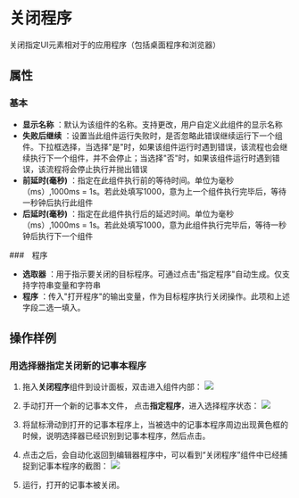 # 关闭程序

关闭指定UI元素相对于的应用程序（包括桌面程序和浏览器）

## 属性

### 基本

- **显示名称** ：默认为该组件的名称。支持更改，用户自定义此组件的显示名称
- **失败后继续** ：设置当此组件运行失败时，是否忽略此错误继续运行下一个组件。下拉框选择，当选择"是"时，如果该组件运行时遇到错误，该流程也会继续执行下一个组件，并不会停止；当选择"否"时，如果该组件运行时遇到错误，该流程将会停止执行并抛出错误
- **前延时(毫秒)** ：指定在此组件执行前的等待时间。单位为毫秒（ms）,1000ms = 1s。若此处填写1000，意为上一个组件执行完毕后，等待一秒钟后执行此组件
- **后延时(毫秒)** ：指定在此组件执行后的延迟时间。单位为毫秒（ms）,1000ms = 1s。若此处填写1000，意为此组件执行完毕后，等待一秒钟后执行下一个组件

###　程序
- **选取器** ：用于指示要关闭的目标程序。可通过点击&quot;指定程序&quot;自动生成。仅支持字符串变量和字符串
- **程序** ：传入&quot;打开程序&quot;的输出变量，作为目标程序执行关闭操作。此项和上述字段二选一填入。

## 操作样例

### 用选择器指定关闭新的记事本程序

1. 拖入**关闭程序**组件到设计面板，双击进入组件内部：
![](https://docimages.blob.core.chinacloudapi.cn/images/Activities/closeApp-1.png)

2. 手动打开一个新的记事本文件， 点击**指定程序**，进入选择程序状态：
![](https://docimages.blob.core.chinacloudapi.cn/images/Activities/closeApp-2.png)

4. 将鼠标滑动到打开的记事本程序上，当被选中的记事本程序周边出现黄色框的时候，说明选择器已经识别到记事本程序，然后点击。

5. 点击之后，会自动化返回到编辑器程序中，可以看到“关闭程序”组件中已经捕捉到记事本程序的截图：
![](https://docimages.blob.core.chinacloudapi.cn/images/Activities/closeApp-3.png)

6. 运行，打开的记事本被关闭。
